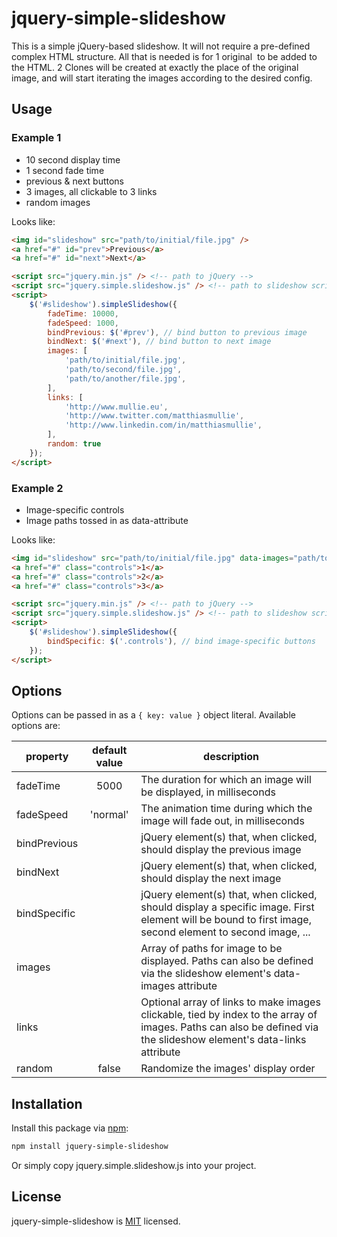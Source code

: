 # jquery-simple-slideshow

This is a simple jQuery-based slideshow. It will not require a pre-defined complex HTML structure.
All that is needed is for 1 original <img> to be added to the HTML. 2 Clones will be created at exactly the place of the original image, and will start iterating the images according to the desired config.


## Usage

### Example 1

* 10 second display time
* 1 second fade time
* previous & next buttons
* 3 images, all clickable to 3 links
* random images

Looks like:

```html
<img id="slideshow" src="path/to/initial/file.jpg" />
<a href="#" id="prev">Previous</a>
<a href="#" id="next">Next</a>

<script src="jquery.min.js" /> <!-- path to jQuery -->
<script src="jquery.simple.slideshow.js" /> <!-- path to slideshow script -->
<script>
	$('#slideshow').simpleSlideshow({
		fadeTime: 10000,
		fadeSpeed: 1000,
		bindPrevious: $('#prev'), // bind button to previous image
		bindNext: $('#next'), // bind button to next image
		images: [
			'path/to/initial/file.jpg',
			'path/to/second/file.jpg',
			'path/to/another/file.jpg',
		],
		links: [
			'http://www.mullie.eu',
			'http://www.twitter.com/matthiasmullie',
			'http://www.linkedin.com/in/matthiasmullie',
		],
		random: true
	});
</script>
```

### Example 2

* Image-specific controls
* Image paths tossed in as data-attribute

Looks like:

```html
<img id="slideshow" src="path/to/initial/file.jpg" data-images="path/to/initial/file.jpg,path/to/second/file.jpg,path/to/another/file.jpg" />
<a href="#" class="controls">1</a>
<a href="#" class="controls">2</a>
<a href="#" class="controls">3</a>

<script src="jquery.min.js" /> <!-- path to jQuery -->
<script src="jquery.simple.slideshow.js" /> <!-- path to slideshow script -->
<script>
	$('#slideshow').simpleSlideshow({
		bindSpecific: $('.controls'), // bind image-specific buttons
	});
</script>
```


## Options

Options can be passed in as a `{ key: value }` object literal. Available options are:

| property     | default value | description                                                                                                                                                        |
|--------------|:-------------:|--------------------------------------------------------------------------------------------------------------------------------------------------------------------|
| fadeTime     | 5000          | The duration for which an image will be displayed, in milliseconds                                                                                                 |
| fadeSpeed    | 'normal'      | The animation time during which the image will fade out, in milliseconds                                                                                           |
| bindPrevious |               | jQuery element(s) that, when clicked, should display the previous image                                                                                            |
| bindNext     |               | jQuery element(s) that, when clicked, should display the next image                                                                                                |
| bindSpecific |               | jQuery element(s) that, when clicked, should display a specific image. First element will be bound to first image, second element to second image, ...             |
| images       |               | Array of paths for image to be displayed. Paths can also be defined via the slideshow element's data-images attribute                                              |
| links        |               | Optional array of links to make images clickable, tied by index to the array of images. Paths can also be defined via the slideshow element's data-links attribute |
| random       | false         | Randomize the images' display order                                                                                                                                |


## Installation

Install this package via [npm](https://www.npmjs.org/):

```sh
npm install jquery-simple-slideshow
```

Or simply copy jquery.simple.slideshow.js into your project.


## License
jquery-simple-slideshow is [MIT](http://opensource.org/licenses/MIT) licensed.
